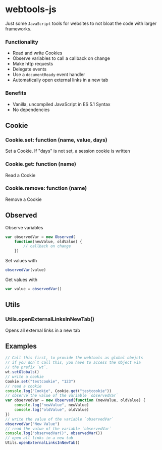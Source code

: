 # webtools-js

Just some `JavaScript` tools for websites to not bloat the code with
larger frameworks.

### Functionality

- Read and write Cookies
- Observe variables to call a callback on change
- Make http requests
- Delegate events
- Use a `documentReady` event handler
- Automatically open external links in a new tab

### Benefits

- Vanilla, uncompiled JavaScript in ES 5.1 Syntax
- No dependencies

## Cookie

### Cookie.set: function (name, value, days)
Set a Cookie. If "days" is not set, a session cookie is written

### Cookie.get: function (name)
Read a Cookie

### Cookie.remove: function (name)
Remove a Cookie

## Observed

Observe variables

```js
var observedVar = new Observed(
    function(newValue, oldValue) { 
        // callback on change 
    })
```

Set values with
```js
observedVar(value)
```

Get values with
```js
var value = observedVar()
```

## Utils

### Utils.openExternalLinksInNewTab()
Opens all external links in a new tab

## Examples
```js
// Call this first, to provide the webtools as global obejcts
// if you don`t call this, you have to access the Object via 
// the prefix `wt`. 
wt.setGlobals()
// write a cookie
Cookie.set("testcookie", "123")
// read a cookie
console.log("Cookie", Cookie.get("testcookie"))
// observe the value of the variable `observedVar`
var observedVar = new Observed(function (newValue, oldValue) {
    console.log("newValue", newValue)
    console.log("oldValue", oldValue)
})
// write the value of the variable `observedVar`
observedVar("New Value")
// read the value of the variable `observedVar`
console.log("observedVar()", observedVar())
// open all links in a new tab
Utils.openExternalLinksInNewTab()
```